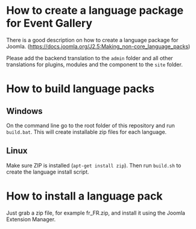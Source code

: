 # How to create a language package for Event Gallery

There is a good description on how to create a language package for Joomla.
(https://docs.joomla.org/J2.5:Making_non-core_language_packs)

Please add the backend translation to the ```admin``` folder and all other translations for plugins, modules and the component to the ```site``` folder.

# How to build language packs

## Windows
On the command line go to the root folder of this repository and run ```build.bat```. This will create installable zip files for each language. 

## Linux

Make sure ZIP is installed (```apt-get install zip```). Then run ```build.sh``` to create the language install script.

# How to install a language pack

Just grab a zip file, for example fr_FR.zip, and install it using the Joomla Extension Manager. 
